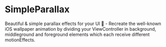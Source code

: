 # SimpleParallax
Beautiful &amp; simple parallax effects for your UI  🌁 - Recreate the well-known iOS wallpaper animation by dividing your ViewController in background, middleground and foreground elements which each receive different motionEffects.
